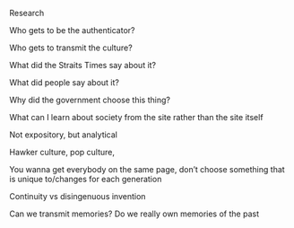 Research

Who gets to be the authenticator? 

Who gets to transmit the culture?

What did the Straits Times say about it?

What did people say about it?

Why did the government choose this thing?

What can I learn about society from the site rather than the site itself

Not expository, but analytical

Hawker culture, pop culture, 

You wanna get everybody on the same page, don’t choose something that is unique to/changes for each generation

Continuity vs disingenuous invention

Can we transmit memories? Do we really own memories of the past

